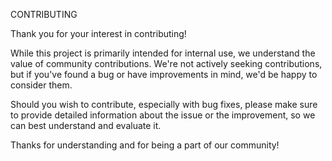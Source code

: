 CONTRIBUTING

Thank you for your interest in contributing!

While this project is primarily intended for internal use, we understand the value of community contributions. We're not actively seeking contributions, but if you've found a bug or have improvements in mind, we'd be happy to consider them.

Should you wish to contribute, especially with bug fixes, please make sure to provide detailed information about the issue or the improvement, so we can best understand and evaluate it.

Thanks for understanding and for being a part of our community!
